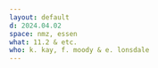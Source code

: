 ```yaml
---
layout: default
d: 2024.04.02
space: nmz, essen
what: 11.2 & etc.
who: k. kay, f. moody & e. lonsdale
---
```

